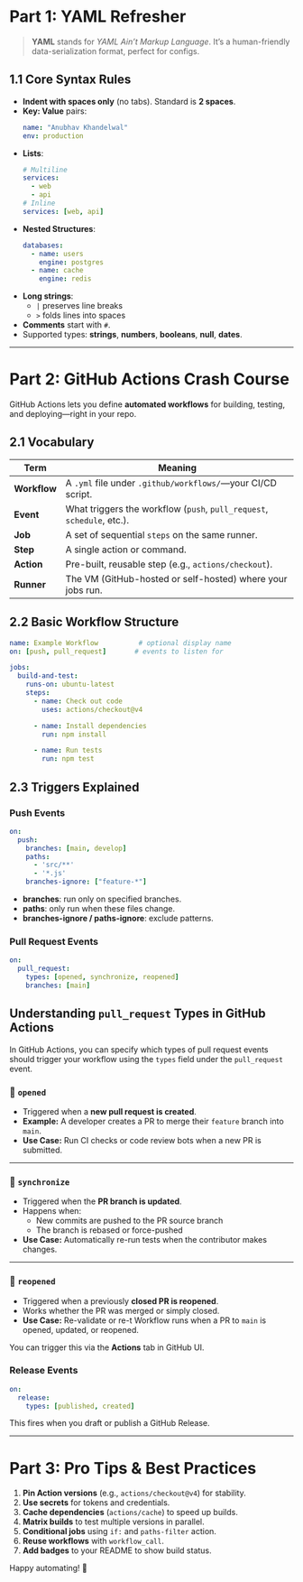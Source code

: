 

# Part 1: YAML Refresher

> **YAML** stands for *YAML Ain’t Markup Language*. It’s a human-friendly data-serialization format, perfect for configs.

## 1.1 Core Syntax Rules

- **Indent with spaces only** (no tabs). Standard is **2 spaces**.
- **Key: Value** pairs:  
  ```yaml
  name: "Anubhav Khandelwal"
  env: production
  ```
- **Lists**:
  ```yaml
  # Multiline
  services:
    - web
    - api
  # Inline
  services: [web, api]
  ```
- **Nested Structures**:
  ```yaml
  databases:
    - name: users
      engine: postgres
    - name: cache
      engine: redis
  ```
- **Long strings**:
  - `|` preserves line breaks
  - `>` folds lines into spaces
- **Comments** start with `#`.
- Supported types: **strings**, **numbers**, **booleans**, **null**, **dates**.

---

# Part 2: GitHub Actions Crash Course

GitHub Actions lets you define **automated workflows** for building, testing, and deploying—right in your repo.

## 2.1 Vocabulary

| Term       | Meaning                                                                 |
|------------|-------------------------------------------------------------------------|
| **Workflow** | A `.yml` file under `.github/workflows/`—your CI/CD script.            |
| **Event**    | What triggers the workflow (`push`, `pull_request`, `schedule`, etc.). |
| **Job**      | A set of sequential `steps` on the same runner.                        |
| **Step**     | A single action or command.                                            |
| **Action**   | Pre-built, reusable step (e.g., `actions/checkout`).                   |
| **Runner**   | The VM (GitHub-hosted or self-hosted) where your jobs run.             |

## 2.2 Basic Workflow Structure

```yaml
name: Example Workflow          # optional display name
on: [push, pull_request]       # events to listen for

jobs:
  build-and-test:
    runs-on: ubuntu-latest
    steps:
      - name: Check out code
        uses: actions/checkout@v4

      - name: Install dependencies
        run: npm install

      - name: Run tests
        run: npm test
```

## 2.3 Triggers Explained

### Push Events

```yaml
on:
  push:
    branches: [main, develop]
    paths:
      - 'src/**'
      - '*.js'
    branches-ignore: ["feature-*"]
```

- **branches**: run only on specified branches.
- **paths**: only run when these files change.
- **branches-ignore / paths-ignore**: exclude patterns.

### Pull Request Events

```yaml
on:
  pull_request:
    types: [opened, synchronize, reopened]
    branches: [main]
```
## Understanding `pull_request` Types in GitHub Actions

In GitHub Actions, you can specify which types of pull request events should trigger your workflow using the `types` field under the `pull_request` event.

### 🔹 `opened`
- Triggered when a **new pull request is created**.
- **Example:** A developer creates a PR to merge their `feature` branch into `main`.
- **Use Case:** Run CI checks or code review bots when a new PR is submitted.

---

### 🔹 `synchronize`
- Triggered when the **PR branch is updated**.
- Happens when:
  - New commits are pushed to the PR source branch
  - The branch is rebased or force-pushed
- **Use Case:** Automatically re-run tests when the contributor makes changes.

---

### 🔹 `reopened`
- Triggered when a previously **closed PR is reopened**.
- Works whether the PR was merged or simply closed.
- **Use Case:** Re-validate or re-t
Workflow runs when a PR to `main` is opened, updated, or reopened.


You can trigger this via the **Actions** tab in GitHub UI.



### Release Events

```yaml
on:
  release:
    types: [published, created]
```
This fires when you draft or publish a GitHub Release.

---

# Part 3: Pro Tips & Best Practices

1. **Pin Action versions** (e.g., `actions/checkout@v4`) for stability.
2. **Use secrets** for tokens and credentials.
3. **Cache dependencies** (`actions/cache`) to speed up builds.
4. **Matrix builds** to test multiple versions in parallel.
5. **Conditional jobs** using `if:` and `paths-filter` action.
6. **Reuse workflows** with `workflow_call`.
7. **Add badges** to your README to show build status.

Happy automating! 🚀

